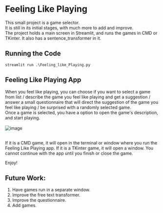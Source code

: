 # Feeling Like Playing
This small project is a game selector.<br>
It is still in its initial stages, with much more to add and improve.<br>
The project holds a main screen in Streamlit, and runs the games in CMD or TKinter. It also has a sentence_transformer in it.

## Running the Code
` streamlit run .\Feeling_like_Playing.py ` <br>

## Feeling Like Playing App
When you feel like playing, you can choose if you want to select a game from list / describe the game you feel like playing and get a suggestion / answer a small questionnaire that will direct the suggestion of the game you feel like playing / be surprised with a randomly selected game.<br>
Once a game is selected, you have a option to open the game's description, and start playing.<br>
<br>
![image](https://github.com/user-attachments/assets/61be9e26-f046-4c34-a8c3-3f1891d71c6a)

<br>
If it is a CMD game, it will open in the terminal or window where you run the Feeling Like Playing app. If it is a TKinter game, it will open a window. You cannot continue with the app until you finish or close the game.

Enjoy!

## Future Work:
1. Have games run in a separate window. <br>
2. Improve the free text transformer. <br>
3. Improve the questionnaire. <br>
4. Add games.
